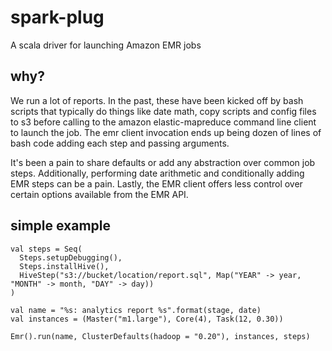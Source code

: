 # spark-plug
A scala driver for launching Amazon EMR jobs

## why?

We run a lot of reports.  In the past, these have been kicked off by bash scripts that typically do things like date math, copy scripts and config files to s3 before calling to the amazon elastic-mapreduce command line client to launch the job.  The emr client invocation ends up being dozen of lines of bash code adding each step and passing arguments.

It's been a pain to share defaults or add any abstraction over common job steps.  Additionally, performing date arithmetic and conditionally adding EMR steps can be a pain.  Lastly, the EMR client offers less control over certain options available from the EMR API.

## simple example

    val steps = Seq(
      Steps.setupDebugging(),
      Steps.installHive(),
      HiveStep("s3://bucket/location/report.sql", Map("YEAR" -> year, "MONTH" -> month, "DAY" -> day))
    )

    val name = "%s: analytics report %s".format(stage, date)
    val instances = (Master("m1.large"), Core(4), Task(12, 0.30))

    Emr().run(name, ClusterDefaults(hadoop = "0.20"), instances, steps)

